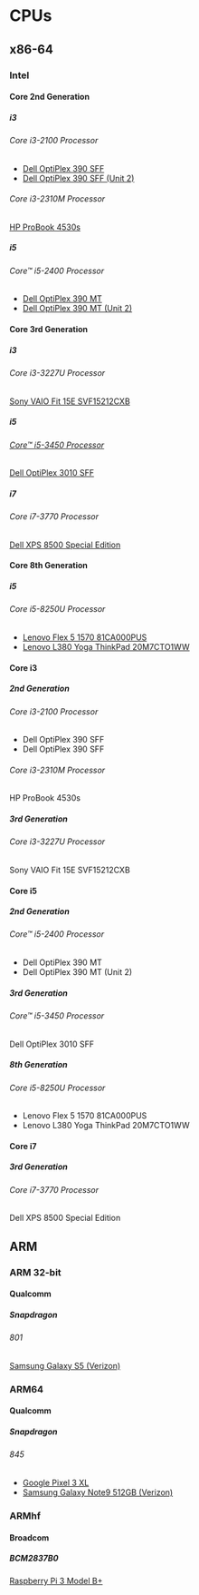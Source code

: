 # CPUs

## x86-64

### Intel

#### Core 2nd Generation

##### i3 

###### Core i3-2100 Processor

* [Dell OptiPlex 390 SFF](https://github.com/jdrch/Hardware/blob/master/Dell%20OptiPlex%20390%20SFF.md#cpu)
* [Dell OptiPlex 390 SFF (Unit 2)](https://github.com/jdrch/Hardware/blob/master/Dell%20OptiPlex%20390-1%20SFF.md#cpu)

###### Core i3-2310M Processor

[HP ProBook 4530s](https://github.com/jdrch/Hardware/blob/master/HP%20ProBook%204530s.md#cpu)

##### i5

###### Core™ i5-2400 Processor

* [Dell OptiPlex 390 MT](https://github.com/jdrch/Hardware/blob/master/Dell%20OptiPlex%20390%20MT.md#cpu)
* [Dell OptiPlex 390 MT (Unit 2)](https://github.com/jdrch/Hardware/blob/master/Dell%20OptiPlex%20390-1%20MT.md#cpu)

#### Core 3rd Generation

##### i3

###### Core i3-3227U Processor

[Sony VAIO Fit 15E SVF15212CXB](https://github.com/jdrch/Hardware/blob/master/Sony%20VAIO%20Fit%2015E%20SVF15212CXB.md#cpu)

##### i5

###### [Core™ i5-3450 Processor](https://ark.intel.com/content/www/us/en/ark/products/65511/intel-core-i5-3450-processor-6m-cache-up-to-3-50-ghz.html)

[Dell OptiPlex 3010 SFF](https://github.com/jdrch/Hardware/blob/master/Unused.md#unused-pcs)

##### i7

###### Core i7-3770 Processor

[Dell XPS 8500 Special Edition](https://github.com/jdrch/Hardware/blob/master/Dell%20XPS%208500%20Special%20Edition.md#cpu)

#### Core 8th Generation

##### i5

###### Core i5-8250U Processor

* [Lenovo Flex 5 1570 81CA000PUS](https://github.com/jdrch/Hardware/blob/master/Lenovo%20Flex%205%201570%2081CA000PUS.md#cpu)
* [Lenovo L380 Yoga ThinkPad 20M7CTO1WW](https://github.com/jdrch/Hardware/blob/master/Lenovo%20L380%20Yoga%20ThinkPad%2020M7CTO1WW.md#cpu)

#### Core i3

##### 2nd Generation

###### Core i3-2100 Processor

* Dell OptiPlex 390 SFF
* Dell OptiPlex 390 SFF

###### Core i3-2310M Processor

HP ProBook 4530s

##### 3rd Generation

###### Core i3-3227U Processor

Sony VAIO Fit 15E SVF15212CXB

#### Core i5

##### 2nd Generation

###### Core™ i5-2400 Processor

* Dell OptiPlex 390 MT
* Dell OptiPlex 390 MT (Unit 2)

##### 3rd Generation

###### Core™ i5-3450 Processor

Dell OptiPlex 3010 SFF

##### 8th Generation

###### Core i5-8250U Processor

* Lenovo Flex 5 1570 81CA000PUS
* Lenovo L380 Yoga ThinkPad 20M7CTO1WW

#### Core i7

##### 3rd Generation

###### Core i7-3770 Processor

Dell XPS 8500 Special Edition

## ARM

### ARM 32-bit

#### Qualcomm

##### Snapdragon

###### 801 

[Samsung Galaxy S5 (Verizon)](https://github.com/jdrch/Hardware/blob/master/Samsung%20Galaxy%20S5.md#cpu)

### ARM64

#### Qualcomm

##### Snapdragon

###### 845

* [Google Pixel 3 XL](https://github.com/jdrch/Hardware/blob/master/Google%20Plixel%203%20XL.md#cpu)
* [Samsung Galaxy Note9 512GB (Verizon)](https://github.com/jdrch/Hardware/blob/master/Samsung%20Galaxy%20Note9.md#cpu)

### ARMhf

#### Broadcom

##### BCM2837B0

[Raspberry Pi 3 Model B+](https://github.com/jdrch/Hardware/blob/master/Raspberry%20Pi%203%20Model%20B%2B.md#cpu)

